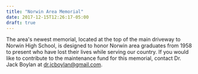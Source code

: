 ```yaml
---
title: "Norwin Area Memorial"
date: 2017-12-15T12:26:17-05:00
draft: true
---
```


The area's newest memorial, located at the top of the main driveway to Norwin High School, is designed to honor Norwin area graduates from 1958 to present who have lost their lives while serving our country.  If you would like to contribute to the maintenance fund for this memorial, contact Dr. Jack Boylan at dr.jcboylan@gmail.com.
